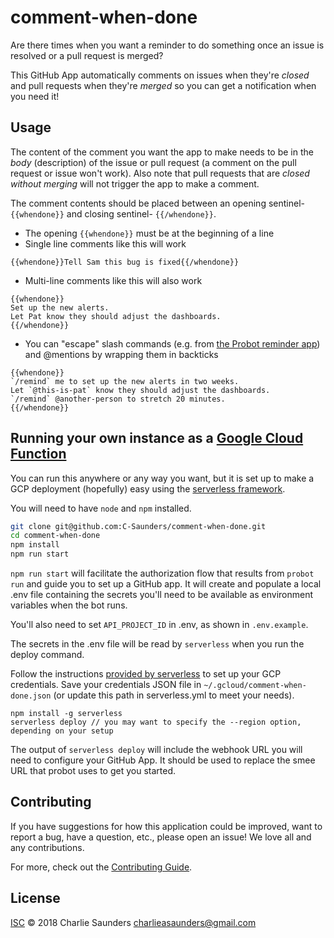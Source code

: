 # comment-when-done

Are there times when you want a reminder to do something once an issue is resolved or a pull request is merged?

This GitHub App automatically comments on issues when they're _closed_ and pull requests when they're _merged_ so you can get a notification when you need it!

## Usage

The content of the comment you want the app to make needs to be in the _body_  (description) of the issue or pull request (a comment on the pull request or issue won't work). Also note that pull requests that are _closed without merging_ will not trigger the app to make a comment.

The comment contents should be placed between an opening sentinel- `{{whendone}}` and closing sentinel- `{{/whendone}}`.
* The opening `{{whendone}}` must be at the beginning of a line
* Single line comments like this will work
```
{{whendone}}Tell Sam this bug is fixed{{/whendone}}
```
* Multi-line comments like this will also work
```
{{whendone}}
Set up the new alerts.
Let Pat know they should adjust the dashboards.
{{/whendone}}
```
* You can "escape" slash commands (e.g. from [the Probot reminder app](https://github.com/probot/reminders)) and @mentions by wrapping them in backticks
```
{{whendone}}
`/remind` me to set up the new alerts in two weeks.
Let `@this-is-pat` know they should adjust the dashboards.
`/remind` @another-person to stretch 20 minutes.
{{/whendone}}
```

## Running your own instance as a [Google Cloud Function](https://cloud.google.com/functions/)

You can run this anywhere or any way you want, but it is set up to make a GCP deployment (hopefully) easy using the [serverless framework](https://serverless.com/).

You will need to have `node` and `npm` installed.
```sh
git clone git@github.com:C-Saunders/comment-when-done.git
cd comment-when-done
npm install
npm run start
```

`npm run start` will facilitate the authorization flow that results from `probot run` and guide you to set up a GitHub app. It will create and populate a local .env file containing the secrets you'll need to be available as environment variables when the bot runs.

You'll also need to set `API_PROJECT_ID` in .env, as shown in `.env.example`.

The secrets in the .env file will be read by `serverless` when you run the deploy command.

Follow the instructions [provided by serverless](https://serverless.com/framework/docs/providers/google/guide/quick-start#2-set-up-the-credentials) to set up your GCP credentials. Save your credentials JSON file in `~/.gcloud/comment-when-done.json` (or update this path in serverless.yml to meet your needs).

```
npm install -g serverless
serverless deploy // you may want to specify the --region option, depending on your setup
```

The output of `serverless deploy` will include the webhook URL you will need to configure your GitHub App. It should be used to replace the smee URL that probot uses to get you started.

## Contributing

If you have suggestions for how this application could be improved, want to report a bug, have a question, etc., please open an issue! We love all and any contributions.

For more, check out the [Contributing Guide](CONTRIBUTING.md).

## License

[ISC](LICENSE) © 2018 Charlie Saunders <charlieasaunders@gmail.com>
